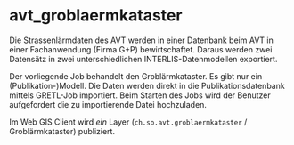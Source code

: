 # avt_groblaermkataster
Die Strassenlärmdaten des AVT werden in einer Datenbank beim AVT in einer Fachanwendung (Firma G+P) bewirtschaftet. Daraus werden zwei Datensätz in zwei unterschiedlichen INTERLIS-Datenmodellen exportiert. 

Der vorliegende Job behandelt den Groblärmkataster. Es gibt nur ein (Publikation-)Modell. Die Daten werden direkt in die Publikationsdatenbank mittels GRETL-Job importiert. Beim Starten des Jobs wird der Benutzer aufgefordert die zu importierende Datei hochzuladen.

Im Web GIS Client wird _ein_ Layer (`ch.so.avt.groblaermkataster` / Groblärmkataster) publiziert.


